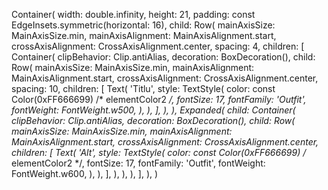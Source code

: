 Container(
    width: double.infinity,
    height: 21,
    padding: const EdgeInsets.symmetric(horizontal: 16),
    child: Row(
        mainAxisSize: MainAxisSize.min,
        mainAxisAlignment: MainAxisAlignment.start,
        crossAxisAlignment: CrossAxisAlignment.center,
        spacing: 4,
        children: [
            Container(
                clipBehavior: Clip.antiAlias,
                decoration: BoxDecoration(),
                child: Row(
                    mainAxisSize: MainAxisSize.min,
                    mainAxisAlignment: MainAxisAlignment.start,
                    crossAxisAlignment: CrossAxisAlignment.center,
                    spacing: 10,
                    children: [
                        Text(
                            'Titlu',
                            style: TextStyle(
                                color: const Color(0xFF666699) /* elementColor2 */,
                                fontSize: 17,
                                fontFamily: 'Outfit',
                                fontWeight: FontWeight.w500,
                            ),
                        ),
                    ],
                ),
            ),
            Expanded(
                child: Container(
                    clipBehavior: Clip.antiAlias,
                    decoration: BoxDecoration(),
                    child: Row(
                        mainAxisSize: MainAxisSize.min,
                        mainAxisAlignment: MainAxisAlignment.start,
                        crossAxisAlignment: CrossAxisAlignment.center,
                        children: [
                            Text(
                                'Alt',
                                style: TextStyle(
                                    color: const Color(0xFF666699) /* elementColor2 */,
                                    fontSize: 17,
                                    fontFamily: 'Outfit',
                                    fontWeight: FontWeight.w600,
                                ),
                            ),
                        ],
                    ),
                ),
            ),
        ],
    ),
)